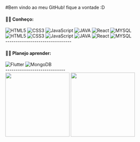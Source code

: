 
#Bem vindo ao meu GitHub! fique a vontade :D   
        <h4> 👩‍💻 Conheço:</h4>
        <div>
            <img src="https://img.shields.io/badge/HTML5-E34F26?style=for-the-badge&logo=html5&logoColor=white" alt="HTML5">
            <img src="https://img.shields.io/badge/CSS3-1572B6?style=for-the-badge&logo=css3&logoColor=white" alt="CSS3">
            <img src="https://img.shields.io/badge/JavaScript-F7DF1E?style=for-the-badge&logo=javascript&logoColor=black" alt="JavaScript">
            <img src="https://img.shields.io/badge/Java-ED8B00?style=for-the-badge&logo=java&logoColor=white" alt="JAVA">
            <img src="https://img.shields.io/badge/React-20232A?style=for-the-badge&logo=react&logoColor=61DAFB" alt="React">
            <img src="https://img.shields.io/badge/MySQL-00000F?style=for-the-badge&logo=mysql&logoColor=white" alt="MYSQL">
        <div/>
                <div>
            <img src="https://img.shields.io/badge/HTML5-E34F26?style=for-the-badge&logo=html5&logoColor=white" alt="HTML5">
            <img src="https://img.shields.io/badge/CSS3-1572B6?style=for-the-badge&logo=css3&logoColor=white" alt="CSS3">
            <img src="https://img.shields.io/badge/JavaScript-F7DF1E?style=for-the-badge&logo=javascript&logoColor=black" alt="JavaScript">
            <img src="https://img.shields.io/badge/Java-ED8B00?style=for-the-badge&logo=java&logoColor=white" alt="JAVA">
            <img src="https://img.shields.io/badge/React-20232A?style=for-the-badge&logo=react&logoColor=61DAFB" alt="React">
            <img src="https://img.shields.io/badge/MySQL-00000F?style=for-the-badge&logo=mysql&logoColor=white" alt="MYSQL">
        <div/>
        --------------------------------
        <h4> 👩‍💻 Planejo aprender: </h4>
        <div>
            <img src="https://img.shields.io/badge/Flutter-02569B?style=for-the-badge&logo=flutter&logoColor=white" alt="Flutter">
            <img src="https://img.shields.io/badge/MongoDB-4EA94B?style=for-the-badge&logo=mongodb&logoColor=white" alt="MongoDB">
            <img src="https://img.shields.io/badge/Amazon_AWS-232F3E?style=for-the-badge&logo=amazon-aws&logoColor=white" alt="">
        </div>
        -----------------------------
    <div>
        <img height="200em"
            src="https://github-readme-stats.vercel.app/api/top-langs/?username=kotejg&show_icons=true&theme=bear&count_private=true" />
        <img height="200em"
            src="https://github-readme-stats.vercel.app/api?username=kotejg&show_icons=true&show_icons=true&theme=bear&count_private=true" />
    </div>

